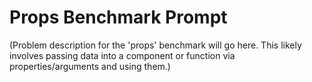 # Props Benchmark Prompt

(Problem description for the 'props' benchmark will go here. This likely involves passing data into a component or function via properties/arguments and using them.)
